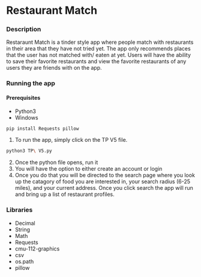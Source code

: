 # Restaurant Match

### Description
Restaraunt Match is a tinder style app where people match with restaurants in their area that they have not tried yet. 
The app only recommends places that the user has not matched with/ eaten at yet. 
Users will have the ability to save their favorite restaurants and view the favorite restaurants of any users they are friends with on the app.

### Running the app
#### Prerequisites
* Python3
* Windows
```sh
pip install Requests pillow
```

1. To run the app, simply click on the TP V5 file.
```sh
python3 TP\ V5.py
```
2. Once the python file opens, run it
3. You will have the option to either create an account or login
4. Once you do that you will be directed to the search page where you look up the catagory of food you are interested in, your search radius (6-25 miles), and your current address. Once you click search the app will run and bring up a list
of restaurant profiles.

### Libraries
* Decimal
* String
* Math
* Requests
* cmu-112-graphics
* csv
* os.path
* pillow